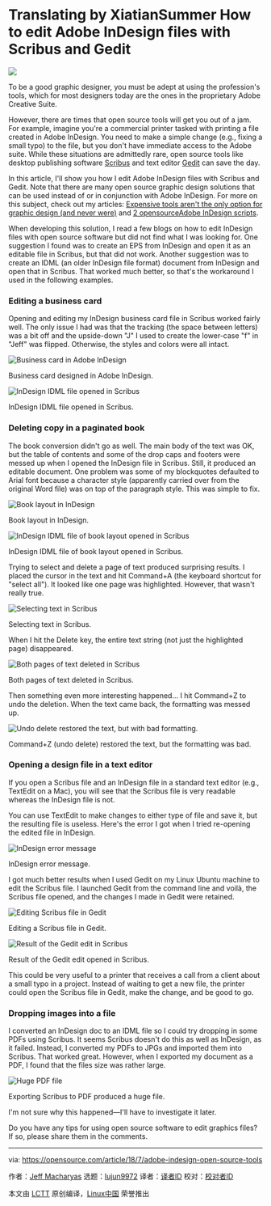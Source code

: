 **Translating by XiatianSummer**
How to edit Adobe InDesign files with Scribus and Gedit
======

![](https://opensource.com/sites/default/files/styles/image-full-size/public/lead-images/open-indesign-scribus-gedit-graphic.jpg?itok=OPJaGdA5)

To be a good graphic designer, you must be adept at using the profession's tools, which for most designers today are the ones in the proprietary Adobe Creative Suite.

However, there are times that open source tools will get you out of a jam. For example, imagine you're a commercial printer tasked with printing a file created in Adobe InDesign. You need to make a simple change (e.g., fixing a small typo) to the file, but you don't have immediate access to the Adobe suite. While these situations are admittedly rare, open source tools like desktop publishing software [Scribus][1] and text editor [Gedit][2] can save the day.

In this article, I'll show you how I edit Adobe InDesign files with Scribus and Gedit. Note that there are many open source graphic design solutions that can be used instead of or in conjunction with Adobe InDesign. For more on this subject, check out my articles: [Expensive tools aren't the only option for graphic design (and never were)][3] and [2 open][4][source][4][Adobe InDesign scripts][4].

When developing this solution, I read a few blogs on how to edit InDesign files with open source software but did not find what I was looking for. One suggestion I found was to create an EPS from InDesign and open it as an editable file in Scribus, but that did not work. Another suggestion was to create an IDML (an older InDesign file format) document from InDesign and open that in Scribus. That worked much better, so that's the workaround I used in the following examples.

### Editing a business card

Opening and editing my InDesign business card file in Scribus worked fairly well. The only issue I had was that the tracking (the space between letters) was a bit off and the upside-down "J" I used to create the lower-case "f" in "Jeff" was flipped. Otherwise, the styles and colors were all intact.


![Business card in Adobe InDesign][6]

Business card designed in Adobe InDesign.

![InDesign IDML file opened in Scribus][8]

InDesign IDML file opened in Scribus.

### Deleting copy in a paginated book

The book conversion didn't go as well. The main body of the text was OK, but the table of contents and some of the drop caps and footers were messed up when I opened the InDesign file in Scribus. Still, it produced an editable document. One problem was some of my blockquotes defaulted to Arial font because a character style (apparently carried over from the original Word file) was on top of the paragraph style. This was simple to fix.

![Book layout in InDesign][10]

Book layout in InDesign.

![InDesign IDML file of book layout opened in Scribus][12]

InDesign IDML file of book layout opened in Scribus.

Trying to select and delete a page of text produced surprising results. I placed the cursor in the text and hit Command+A (the keyboard shortcut for "select all"). It looked like one page was highlighted. However, that wasn't really true.

![Selecting text in Scribus][14]

Selecting text in Scribus.

When I hit the Delete key, the entire text string (not just the highlighted page) disappeared.

![Both pages of text deleted in Scribus][16]

Both pages of text deleted in Scribus.

Then something even more interesting happened… I hit Command+Z to undo the deletion. When the text came back, the formatting was messed up.

![Undo delete restored the text, but with bad formatting.][18]

Command+Z (undo delete) restored the text, but the formatting was bad.

### Opening a design file in a text editor

If you open a Scribus file and an InDesign file in a standard text editor (e.g., TextEdit on a Mac), you will see that the Scribus file is very readable whereas the InDesign file is not.

You can use TextEdit to make changes to either type of file and save it, but the resulting file is useless. Here's the error I got when I tried re-opening the edited file in InDesign.

![InDesign error message][20]

InDesign error message.

I got much better results when I used Gedit on my Linux Ubuntu machine to edit the Scribus file. I launched Gedit from the command line and voilà, the Scribus file opened, and the changes I made in Gedit were retained.

![Editing Scribus file in Gedit][22]

Editing a Scribus file in Gedit.

![Result of the Gedit edit in Scribus][24]

Result of the Gedit edit opened in Scribus.

This could be very useful to a printer that receives a call from a client about a small typo in a project. Instead of waiting to get a new file, the printer could open the Scribus file in Gedit, make the change, and be good to go.

### Dropping images into a file

I converted an InDesign doc to an IDML file so I could try dropping in some PDFs using Scribus. It seems Scribus doesn't do this as well as InDesign, as it failed. Instead, I converted my PDFs to JPGs and imported them into Scribus. That worked great. However, when I exported my document as a PDF, I found that the files size was rather large.

![Huge PDF file][26]

Exporting Scribus to PDF produced a huge file.

I'm not sure why this happened—I'll have to investigate it later.

Do you have any tips for using open source software to edit graphics files? If so, please share them in the comments.

--------------------------------------------------------------------------------

via: https://opensource.com/article/18/7/adobe-indesign-open-source-tools

作者：[Jeff Macharyas][a]
选题：[lujun9972](https://github.com/lujun9972)
译者：[译者ID](https://github.com/译者ID)
校对：[校对者ID](https://github.com/校对者ID)

本文由 [LCTT](https://github.com/LCTT/TranslateProject) 原创编译，[Linux中国](https://linux.cn/) 荣誉推出

[a]:https://opensource.com/users/rikki-endsley
[1]:https://www.scribus.net/
[2]:https://wiki.gnome.org/Apps/Gedit
[3]:https://opensource.com/life/16/8/open-source-alternatives-graphic-design
[4]:https://opensource.com/article/17/3/scripts-adobe-indesign
[5]:/file/402516
[6]:https://opensource.com/sites/default/files/uploads/1-business_card_designed_in_adobe_indesign_cc.png (Business card in Adobe InDesign)
[7]:/file/402521
[8]:https://opensource.com/sites/default/files/uploads/2-indesign_.idml_file_opened_in_scribus.png (InDesign IDML file opened in Scribus)
[9]:/file/402531
[10]:https://opensource.com/sites/default/files/uploads/3-book_layout_in_indesign.png (Book layout in InDesign)
[11]:/file/402536
[12]:https://opensource.com/sites/default/files/uploads/4-indesign_.idml_file_of_book_opened_in_scribus.png (InDesign IDML file of book layout opened in Scribus)
[13]:/file/402541
[14]:https://opensource.com/sites/default/files/uploads/5-command-a_in_the_scribus_file.png (Selecting text in Scribus)
[15]:/file/402546
[16]:https://opensource.com/sites/default/files/uploads/6-deleted_text_in_scribus.png (Both pages of text deleted in Scribus)
[17]:/file/402551
[18]:https://opensource.com/sites/default/files/uploads/7-command-z_in_scribus.png (Undo delete restored the text, but with bad formatting.)
[19]:/file/402556
[20]:https://opensource.com/sites/default/files/uploads/8-indesign_error_message.png (InDesign error message)
[21]:/file/402561
[22]:https://opensource.com/sites/default/files/uploads/9-scribus_edited_in_gedit_on_linux.png (Editing Scribus file in Gedit)
[23]:/file/402566
[24]:https://opensource.com/sites/default/files/uploads/10-scribus_opens_after_gedit_changes.png (Result of the Gedit edit in Scribus)
[25]:/file/402571
[26]:https://opensource.com/sites/default/files/uploads/11-large_pdf_size.png (Huge PDF file)
